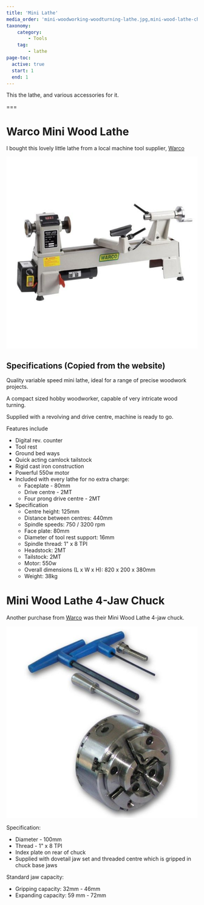 ```yaml
---
title: 'Mini Lathe'
media_order: 'mini-woodworking-woodturning-lathe.jpg,mini-wood-lathe-chuck.jpg'
taxonomy:
    category:
        - Tools
    tag:
        - lathe
page-toc:
  active: true
  start: 1
  end: 1
---
```


This the lathe, and various accessories for it.

===

# Warco Mini Wood Lathe

I bought this lovely little lathe from a local machine tool supplier, [Warco](https://www.warco.co.uk/wood-lathes/302917-mini-woodworking-woodturning-lathe.html)

![Warco Mini Wood Lath](mini-woodworking-woodturning-lathe.jpg?cropResize=300)

## Specifications (Copied from the website)

Quality variable speed mini lathe, ideal for a range of precise woodwork projects.

A compact sized hobby woodworker, capable of very intricate wood turning.

Supplied with a revolving and drive centre, machine is ready to go.

Features include

* Digital rev. counter
* Tool rest
* Ground bed ways
* Quick acting camlock tailstock
* Rigid cast iron construction
* Powerful 550w motor
* Included with every lathe for no extra charge:
  * Faceplate - 80mm
  * Drive centre - 2MT
  * Four prong drive centre - 2MT
* Specification
  * Centre height: 125mm
  * Distance between centres: 440mm
  * Spindle speeds: 750 / 3200 rpm
  * Face plate: 80mm
  * Diameter of tool rest support: 16mm
  * Spindle thread: 1" x 8 TPI
  * Headstock: 2MT
  * Tailstock: 2MT
  * Motor: 550w
  * Overall dimensions (L x W x H): 820 x 200 x 380mm
  * Weight: 38kg

# Mini Wood Lathe 4-Jaw Chuck

Another purchase from [Warco](https://www.warco.co.uk/woodturning-lathe-chucks-arbors/302914-mini-wood-lathe-chuck.html) was their Mini Wood Lathe 4-jaw chuck.

![Warco Mini Wood Lathe 4-jaw Chuck](mini-wood-lathe-chuck.jpg?cropResize=300)

Specification:

* Diameter - 100mm
* Thread - 1" x 8 TPI
* Index plate on rear of chuck
* Supplied with dovetail jaw set and threaded centre which is gripped in chuck base jaws

Standard jaw capacity:

* Gripping capacity: 32mm - 46mm
* Expanding capacity: 59 mm - 72mm
